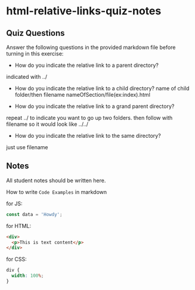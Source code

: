# html-relative-links-quiz-notes

## Quiz Questions

Answer the following questions in the provided markdown file before turning in this exercise:

- How do you indicate the relative link to a parent directory?

indicated with ../

- How do you indicate the relative link to a child directory?
  name of child folder/then filename
  nameOfSection/file(ex:index).html

- How do you indicate the relative link to a grand parent directory?

repeat ../ to indicate you want to go up two folders. then follow with filename so it would look like
../../

- How do you indicate the relative link to the same directory?

just use filename

## Notes

All student notes should be written here.

How to write `Code Examples` in markdown

for JS:

```javascript
const data = 'Howdy';
```

for HTML:

```html
<div>
  <p>This is text content</p>
</div>
```

for CSS:

```css
div {
  width: 100%;
}
```
